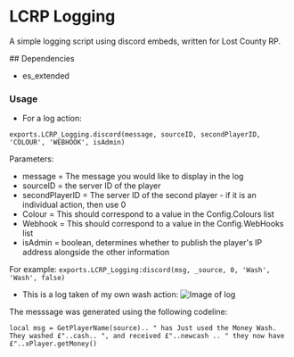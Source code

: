 # LCRP Logging
A simple logging script using discord embeds, written for Lost County RP.

## Dependencies
- es_extended


### Usage
- For a log action:

```exports.LCRP_Logging.discord(message, sourceID, secondPlayerID, 'COLOUR', 'WEBHOOK', isAdmin)```

Parameters:

- message = The message you would like to display in the log
- sourceID = the server ID of the player
- secondPlayerID = The server ID of the second player - if it is an individual action, then use 0
- Colour = This should correspond to a value in the Config.Colours list
- Webhook = This should correspond to a value in the Config.WebHooks list
- isAdmin = boolean, determines whether to publish the player's IP address alongside the other information  

For example:
```exports.LCRP_Logging:discord(msg, _source, 0, 'Wash', 'Wash', false)```

- This is a log taken of my own wash action:
![Image of log](https://i.ibb.co/WgbcX9y/Screenshot-2021-11-09-at-10-34-13.png)  

The messsage was generated using the following codeline:

```local msg = GetPlayerName(source).. " has Just used the Money Wash. They washed £"..cash.. ", and received £"..newcash .. " they now have £"..xPlayer.getMoney()```

